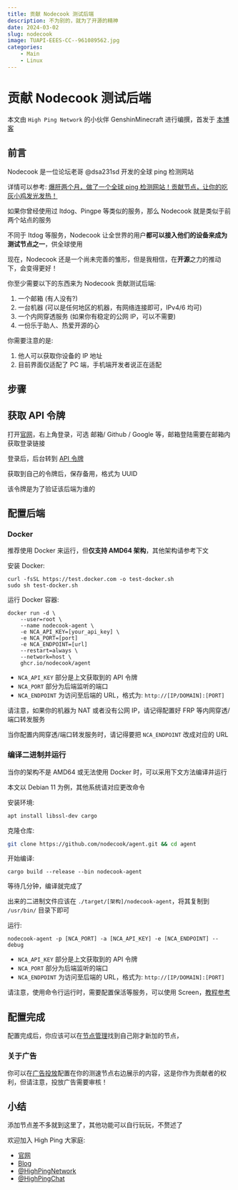 ```yaml
---
title: 贡献 Nodecook 测试后端
description: 不为别的，就为了开源的精神
date: 2024-03-02
slug: nodecook
image: TUAPI-EEES-CC--961089562.jpg
categories:
    - Main
    - Linux
---
```


# 贡献 Nodecook 测试后端

本文由 `High Ping Network` 的小伙伴 GenshinMinecraft 进行编撰，首发于 [本博客](https://blog.c1oudf1are.eu.org)

## 前言

Nodecook 是一位论坛老哥 @dsa231sd 开发的全球 ping 检测网站

详情可以参考: [爆肝两个月，做了一个全球 ping 检测网站！贡献节点，让你的吃灰小鸡发光发热！](https://www.nodeseek.com/post-74548-1)

如果你曾经使用过 Itdog、Pingpe 等类似的服务，那么 Nodecook 就是类似于前两个站点的服务

不同于 Itdog 等服务，Nodecook 让全世界的用户**都可以接入他们的设备来成为测试节点之一**，供全球使用

现在，Nodecook 还是一个尚未完善的雏形，但是我相信，在**开源**之力的推动下，会变得更好！

你至少需要以下的东西来为 Nodecook 贡献测试后端: 
1. 一个邮箱 (有人没有?)
2. 一台机器 (可以是任何地区的机器，有网络连接即可，IPv4/6 均可)
3. 一个内网穿透服务 (如果你有稳定的公网 IP，可以不需要)
4. 一份乐于助人、热爱开源的心

你需要注意的是: 
1. 他人可以获取你设备的 IP 地址
2. 目前界面仅适配了 PC 端，手机端开发者说正在适配

## 步骤

## 获取 API 令牌

打开[官网](https://www.nodecook.com)，右上角登录，可选 邮箱/ Github / Google 等，邮箱登陆需要在邮箱内获取登录链接

登录后，后台转到 [API 令牌](https://www.nodecook.com/zh/dashboard/apikey)

获取到自己的令牌后，保存备用，格式为 UUID

该令牌是为了验证该后端为谁的

## 配置后端

### Docker 

推荐使用 Docker 来运行，但**仅支持 AMD64 架构**，其他架构请参考下文

安装 Docker: 

```
curl -fsSL https://test.docker.com -o test-docker.sh  
sudo sh test-docker.sh
```

运行 Docker 容器:

```
docker run -d \
	--user=root \
	--name nodecook-agent \
	-e NCA_API_KEY=[your_api_key] \
	-e NCA_PORT=[port]
	-e NCA_ENDPOINT=[url]
	--restart=always \
	--network=host \
	ghcr.io/nodecook/agent
```

- `NCA_API_KEY` 部分是上文获取到的 API 令牌
- `NCA_PORT`  部分为后端监听的端口
- `NCA_ENDPOINT` 为访问至后端的 URL，格式为: `http://[IP/DOMAIN]:[PORT]`

请注意，如果你的机器为 NAT 或者没有公网 IP，请记得配置好 FRP 等内网穿透/端口转发服务

当你配置内网穿透/端口转发服务时，请记得要把 `NCA_ENDPOINT` 改成对应的 URL

### 编译二进制并运行

当你的架构不是 AMD64 或无法使用 Docker 时，可以采用下文方法编译并运行

本文以 Debian 11 为例，其他系统请对应更改命令

安装环境: 
```bash
apt install libssl-dev cargo
```

克隆仓库: 
```bash
git clone https://github.com/nodecook/agent.git && cd agent
```

开始编译: 
```
cargo build --release --bin nodecook-agent
```

等待几分钟，编译就完成了

出来的二进制文件应该在 `./target/[架构]/nodecook-agent`，将其复制到 `/usr/bin/` 目录下即可

运行:

```
nodecook-agent -p [NCA_PORT] -a [NCA_API_KEY] -e [NCA_ENDPOINT] --debug
```

- `NCA_API_KEY` 部分是上文获取到的 API 令牌
- `NCA_PORT`  部分为后端监听的端口
- `NCA_ENDPOINT` 为访问至后端的 URL，格式为: `http://[IP/DOMAIN]:[PORT]`

请注意，使用命令行运行时，需要配置保活等服务，可以使用 Screen，[教程参考](https://blog.c1oudf1are.eu.org/p/screen/)

## 配置完成

配置完成后，你应该可以在[节点管理](https://www.nodecook.com/zh/dashboard/node)找到自己刚才新加的节点，

### 关于广告

你可以在[广告投放](https://www.nodecook.com/zh/dashboard/advertise)配置在你的测速节点右边展示的内容，这是你作为贡献者的权利，但请注意，投放广告需要审核！

## 小结

添加节点差不多就到这里了，其他功能可以自行玩玩，不赘述了

欢迎加入 High Ping 大家庭:
- [官网](https://highp.ing)
- [Blog](https://blog.c1oudf1are.eu.org)
- [@HighPingNetwork](https://t.me/HighPingNetwork)
- [@HighPingChat](https://t.me/highpingchat)